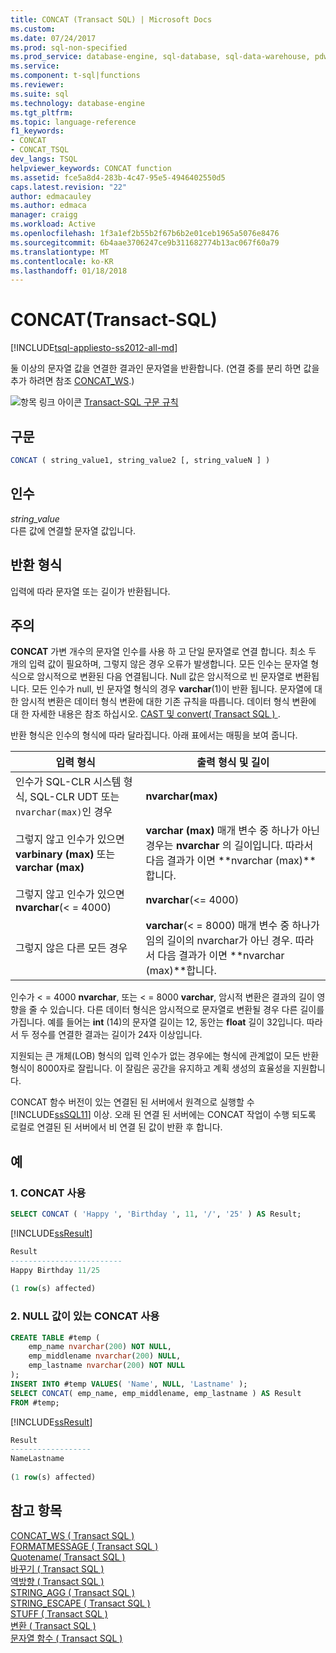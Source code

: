 ```yaml
---
title: CONCAT (Transact SQL) | Microsoft Docs
ms.custom: 
ms.date: 07/24/2017
ms.prod: sql-non-specified
ms.prod_service: database-engine, sql-database, sql-data-warehouse, pdw
ms.service: 
ms.component: t-sql|functions
ms.reviewer: 
ms.suite: sql
ms.technology: database-engine
ms.tgt_pltfrm: 
ms.topic: language-reference
f1_keywords:
- CONCAT
- CONCAT_TSQL
dev_langs: TSQL
helpviewer_keywords: CONCAT function
ms.assetid: fce5a8d4-283b-4c47-95e5-4946402550d5
caps.latest.revision: "22"
author: edmacauley
ms.author: edmaca
manager: craigg
ms.workload: Active
ms.openlocfilehash: 1f3a1ef2b55b2f67b6b2e01ceb1965a5076e8476
ms.sourcegitcommit: 6b4aae3706247ce9b311682774b13ac067f60a79
ms.translationtype: MT
ms.contentlocale: ko-KR
ms.lasthandoff: 01/18/2018
---
```

# <a name="concat-transact-sql"></a>CONCAT(Transact-SQL)
[!INCLUDE[tsql-appliesto-ss2012-all-md](../../includes/tsql-appliesto-ss2012-all-md.md)]

둘 이상의 문자열 값을 연결한 결과인 문자열을 반환합니다. (연결 중를 분리 하면 값을 추가 하려면 참조 [CONCAT_WS](../../t-sql/functions/concat-ws-transact-sql.md).)
  
![항목 링크 아이콘](../../database-engine/configure-windows/media/topic-link.gif "항목 링크 아이콘") [Transact-SQL 구문 규칙](../../t-sql/language-elements/transact-sql-syntax-conventions-transact-sql.md)
  
## <a name="syntax"></a>구문  
  
```sql
CONCAT ( string_value1, string_value2 [, string_valueN ] )  
```  
  
## <a name="arguments"></a>인수  
*string_value*  
다른 값에 연결할 문자열 값입니다.
  
## <a name="return-types"></a>반환 형식
입력에 따라 문자열 또는 길이가 반환됩니다.
  
## <a name="remarks"></a>주의  
**CONCAT** 가변 개수의 문자열 인수를 사용 하 고 단일 문자열로 연결 합니다. 최소 두 개의 입력 값이 필요하며, 그렇지 않은 경우 오류가 발생합니다. 모든 인수는 문자열 형식으로 암시적으로 변환된 다음 연결됩니다. Null 값은 암시적으로 빈 문자열로 변환됩니다. 모든 인수가 null, 빈 문자열 형식의 경우 **varchar**(1)이 반환 됩니다. 문자열에 대한 암시적 변환은 데이터 형식 변환에 대한 기존 규칙을 따릅니다. 데이터 형식 변환에 대 한 자세한 내용은 참조 하십시오. [CAST 및 convert&#40; Transact SQL &#41; ](../../t-sql/functions/cast-and-convert-transact-sql.md).
  
반환 형식은 인수의 형식에 따라 달라집니다. 아래 표에서는 매핑을 보여 줍니다.
  
|입력 형식|출력 형식 및 길이|  
|---|---|
|인수가 SQL-CLR 시스템 형식, SQL-CLR UDT 또는 `nvarchar(max)`인 경우|**nvarchar(max)**|  
|그렇지 않고 인수가 있으면 **varbinary (max)** 또는 **varchar (max)**|**varchar (max)** 매개 변수 중 하나가 아닌 경우는 **nvarchar** 의 길이입니다. 따라서 다음 결과가 이면 **nvarchar (max)**합니다.|  
|그렇지 않고 인수가 있으면 **nvarchar**(< = 4000)|**nvarchar**(<= 4000)|  
|그렇지 않은 다른 모든 경우|**varchar**(< = 8000) 매개 변수 중 하나가 임의 길이의 nvarchar가 아닌 경우. 따라서 다음 결과가 이면 **nvarchar (max)**합니다.|  
  
인수가 < = 4000 **nvarchar**, 또는 < = 8000 **varchar**, 암시적 변환은 결과의 길이 영향을 줄 수 있습니다. 다른 데이터 형식은 암시적으로 문자열로 변환될 경우 다른 길이를 가집니다. 예를 들어는 **int** (14)의 문자열 길이는 12, 동안는 **float** 길이 32입니다. 따라서 두 정수를 연결한 결과는 길이가 24자 이상입니다.
  
지원되는 큰 개체(LOB) 형식의 입력 인수가 없는 경우에는 형식에 관계없이 모든 반환 형식이 8000자로 잘립니다. 이 잘림은 공간을 유지하고 계획 생성의 효율성을 지원합니다.
  
CONCAT 함수 버전이 있는 연결된 된 서버에서 원격으로 실행할 수 [!INCLUDE[ssSQL11](../../includes/sssql11-md.md)] 이상. 오래 된 연결 된 서버에는 CONCAT 작업이 수행 되도록 로컬로 연결된 된 서버에서 비 연결 된 값이 반환 후 합니다.
  
## <a name="examples"></a>예  
  
### <a name="a-using-concat"></a>1. CONCAT 사용  
  
```sql
SELECT CONCAT ( 'Happy ', 'Birthday ', 11, '/', '25' ) AS Result;  
```  
  
[!INCLUDE[ssResult](../../includes/ssresult-md.md)]
  
```sql
Result  
-------------------------  
Happy Birthday 11/25  
  
(1 row(s) affected)  
```  
  
### <a name="b-using-concat-with-null-values"></a>2. NULL 값이 있는 CONCAT 사용  
  
```sql
CREATE TABLE #temp (  
    emp_name nvarchar(200) NOT NULL,  
    emp_middlename nvarchar(200) NULL,  
    emp_lastname nvarchar(200) NOT NULL  
);  
INSERT INTO #temp VALUES( 'Name', NULL, 'Lastname' );  
SELECT CONCAT( emp_name, emp_middlename, emp_lastname ) AS Result  
FROM #temp;  
```  
  
[!INCLUDE[ssResult](../../includes/ssresult-md.md)]
  
```sql
Result  
------------------  
NameLastname  
  
(1 row(s) affected)  
```  
  
## <a name="see-also"></a>참고 항목
 [CONCAT_WS &#40; Transact SQL &#41;](../../t-sql/functions/concat-ws-transact-sql.md)   
 [FORMATMESSAGE &#40; Transact SQL &#41;](../../t-sql/functions/formatmessage-transact-sql.md)  
 [Quotename&#40; Transact SQL &#41;](../../t-sql/functions/quotename-transact-sql.md)  
 [바꾸기 &#40; Transact SQL &#41;](../../t-sql/functions/replace-transact-sql.md)  
 [역방향 &#40; Transact SQL &#41;](../../t-sql/functions/reverse-transact-sql.md)  
 [STRING_AGG &#40; Transact SQL &#41;](../../t-sql/functions/string-agg-transact-sql.md)  
 [STRING_ESCAPE &#40; Transact SQL &#41;](../../t-sql/functions/string-escape-transact-sql.md)  
 [STUFF &#40; Transact SQL &#41;](../../t-sql/functions/stuff-transact-sql.md)  
 [변환 &#40; Transact SQL &#41;](../../t-sql/functions/translate-transact-sql.md)  
 [문자열 함수 &#40; Transact SQL &#41;](../../t-sql/functions/string-functions-transact-sql.md)  
  


